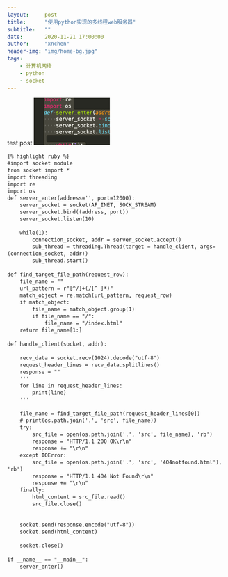 ```yaml
---
layout:     post
title:      "使用python实现的多线程web服务器"
subtitle:   ""
date:       2020-11-21 17:00:00
author:     "xnchen"
header-img: "img/home-bg.jpg"
tags:
    - 计算机网络
    - python
    - socket
---
```


test post
![](/asset/.2020-11-21-使用python实现的web服务器实验存档_images/166f1748.png)

    {% highlight ruby %}
    #import socket module
    from socket import *
    import threading
    import re
    import os
    def server_enter(address='', port=12000):
        server_socket = socket(AF_INET, SOCK_STREAM)
        server_socket.bind((address, port))
        server_socket.listen(10)
    
        while(1):
            connection_socket, addr = server_socket.accept()
            sub_thread = threading.Thread(target = handle_client, args=(connection_socket, addr))
            sub_thread.start()
    
    def find_target_file_path(request_row):
        file_name = ""
        url_pattern = r"[^/]+(/[^ ]*)"
        match_object = re.match(url_pattern, request_row)
        if match_object:
            file_name = match_object.group(1)
            if file_name == "/":
                file_name = "/index.html"
        return file_name[1:]
    
    def handle_client(socket, addr):
    
        recv_data = socket.recv(1024).decode("utf-8")
        request_header_lines = recv_data.splitlines()
        response = ""
        '''
        for line in request_header_lines:
            print(line)
        '''
        
        file_name = find_target_file_path(request_header_lines[0])
        # print(os.path.join('.', 'src', file_name))
        try:
            src_file = open(os.path.join('.', 'src', file_name), 'rb')
            response = "HTTP/1.1 200 OK\r\n"
            response += "\r\n"
        except IOError:
            src_file = open(os.path.join('.', 'src', '404notfound.html'), 'rb')
            response = "HTTP/1.1 404 Not Found\r\n"
            response += "\r\n"
        finally:
            html_content = src_file.read()
            src_file.close()
        
    
        socket.send(response.encode("utf-8"))
        socket.send(html_content)
    
        socket.close()
    
    if __name__ == "__main__":
        server_enter()
            

